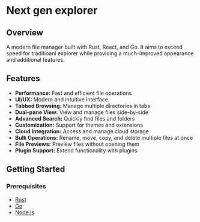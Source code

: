 # Next gen explorer

## Overview
A modern file manager built with Rust, React, and Go. It aims to exceed speed for traditioanl explorer while providing a much-improved appearance and additional features.

## Features
- **Performance:** Fast and efficient file operations
- **UI/UX:** Modern and intuitive interface
- **Tabbed Browsing:** Manage multiple directories in tabs
- **Dual-pane View:** View and manage files side-by-side
- **Advanced Search:** Quickly find files and folders
- **Customization:** Support for themes and extensions
- **Cloud Integration:** Access and manage cloud storage
- **Bulk Operations:** Rename, move, copy, and delete multiple files at once
- **File Previews:** Preview files without opening them
- **Plugin Support:** Extend functionality with plugins

## Getting Started

### Prerequisites
- [Rust](https://www.rust-lang.org/tools/install)
- [Go](https://golang.org/dl/)
- [Node.js](https://nodejs.org/en/)
